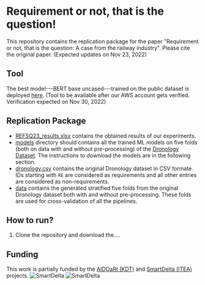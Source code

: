 # Requirement or not, that is the question!
This repository contains the replication package for the paper "Requirement or not, that is the question: A case from the railway industry".
Please cite the original paper. (Expected updates on Nov 23, 2022)

## Tool
The best model---BERT base uncased---trained on the public dataset is deployed [here](https://www.smartdelta.org/rornot). (Tool to be available after our AWS account gets verified. Verification expected on Nov 30, 2022)

## Replication Package
- [REFSQ23_results.xlsx](/REFSQ23_results.xlsx) contains the obtained results of our experiments.
- [models](/models) directory should contains all the trained ML models on five folds (both on data with and without pre-processing) of the [Dronology Dataset](http://sarec.nd.edu/dronology/datasets/01/). The instructions to download the models are in the following section.
- [dronology.csv](/dronology.csv) contains the original Dronology dataset in CSV formate. IDs starting with `RE` are considered as requirements and all other entries are considered as non-requirements.
- [data](/data) contains the generated stratified five folds from the original Dronology dataset both with and without pre-processing. These folds are used for cross-validation of all the pipelines.

## How to run?
1. Clone the repository and download the....

## Funding
This work is partially funded by the [AIDOaRt (KDT)](https://sites.mdu.se/aidoart) and [SmartDelta (ITEA)](https://itea4.org/project/smartdelta.html) projects.
![SmartDelta](https://smartdelta.org/wp-content/uploads/2021/12/1500x500_170x60.jpeg)
![SmartDelta](https://sites.mdu.se/images/18.53e5afc518094948a11572ed/1622585177018/Logga%20AIDOaRt.jpg)
